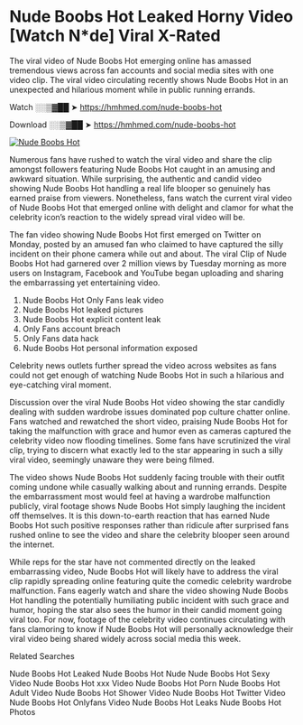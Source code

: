 ﻿# Nude Boobs Hot Leaked Horny Video [Watch N*de] Viral X-Rated

The viral video of ﻿Nude Boobs Hot emerging online has amassed tremendous views across fan accounts and social media sites with one video clip. The viral video circulating recently shows ﻿Nude Boobs Hot in an unexpected and hilarious moment while in public running errands. 

Watch ░░▒▓██ ➤ https://hmhmed.com/nude-boobs-hot

Download ░░▒▓██ ➤ https://hmhmed.com/nude-boobs-hot

[![Nude Boobs Hot](https://i.imgur.com/dJHk4Zq.gif)](https://hmhmed.com/nude-boobs-hot)

Numerous fans have rushed to watch the viral video and share the clip amongst followers featuring ﻿Nude Boobs Hot caught in an amusing and awkward situation. While surprising, the authentic and candid video showing ﻿Nude Boobs Hot handling a real life blooper so genuinely has earned praise from viewers. Nonetheless, fans watch the current viral video of ﻿Nude Boobs Hot that emerged online with delight and clamor for what the celebrity icon’s reaction to the widely spread viral video will be.

The fan video showing ﻿Nude Boobs Hot first emerged on Twitter on Monday, posted by an amused fan who claimed to have captured the silly incident on their phone camera while out and about. The viral Clip of ﻿Nude Boobs Hot had garnered over 2 million views by Tuesday morning as more users on Instagram, Facebook and YouTube began uploading and sharing the embarrassing yet entertaining video. 

1. ﻿Nude Boobs Hot Only Fans leak video
2. ﻿Nude Boobs Hot leaked pictures
3. ﻿Nude Boobs Hot explicit content leak
4. Only Fans account breach
5. Only Fans data hack
6. ﻿Nude Boobs Hot personal information exposed

Celebrity news outlets further spread the video across websites as fans could not get enough of watching ﻿Nude Boobs Hot in such a hilarious and eye-catching viral moment. 

Discussion over the viral ﻿Nude Boobs Hot video showing the star candidly dealing with sudden wardrobe issues dominated pop culture chatter online. Fans watched and rewatched the short video, praising ﻿Nude Boobs Hot for taking the malfunction with grace and humor even as cameras captured the celebrity video now flooding timelines. Some fans have scrutinized the viral clip, trying to discern what exactly led to the star appearing in such a silly viral video, seemingly unaware they were being filmed.

The video shows ﻿Nude Boobs Hot suddenly facing trouble with their outfit coming undone while casually walking about and running errands. Despite the embarrassment most would feel at having a wardrobe malfunction publicly, viral footage shows ﻿Nude Boobs Hot simply laughing the incident off themselves. It is this down-to-earth reaction that has earned ﻿Nude Boobs Hot such positive responses rather than ridicule after surprised fans rushed online to see the video and share the celebrity blooper seen around the internet.  

While reps for the star have not commented directly on the leaked embarrassing video, ﻿Nude Boobs Hot will likely have to address the viral clip rapidly spreading online featuring quite the comedic celebrity wardrobe malfunction. Fans eagerly watch and share the video showing ﻿Nude Boobs Hot handling the potentially humiliating public incident with such grace and humor, hoping the star also sees the humor in their candid moment going viral too. For now, footage of the celebrity video continues circulating with fans clamoring to know if ﻿Nude Boobs Hot will personally acknowledge their viral video being shared widely across social media this week.

Related Searches

﻿Nude Boobs Hot Leaked
﻿Nude Boobs Hot Nude
﻿Nude Boobs Hot Sexy Video
﻿Nude Boobs Hot xxx Video
﻿Nude Boobs Hot Porn
﻿Nude Boobs Hot Adult Video
﻿Nude Boobs Hot Shower Video
﻿Nude Boobs Hot Twitter Video
﻿Nude Boobs Hot Onlyfans Video
﻿Nude Boobs Hot Leaks
﻿Nude Boobs Hot Photos